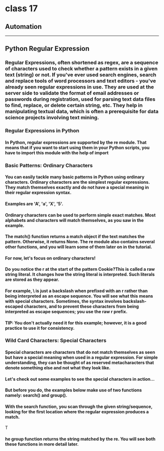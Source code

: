 # class 17

## Automation

--------------

## Python Regular Expression

### Regular Expressions, often shortened as regex, are a sequence of characters used to check whether a pattern exists in a given text (string) or not. If you've ever used search engines, search and replace tools of word processors and text editors - you've already seen regular expressions in use. They are used at the server side to validate the format of email addresses or passwords during registration, used for parsing text data files to find, replace, or delete certain string, etc. They help in manipulating textual data, which is often a prerequisite for data science projects involving text mining.

### Regular Expressions in Python

#### In Python, regular expressions are supported by the re module. That means that if you want to start using them in your Python scripts, you have to import this module with the help of import

### Basic Patterns: Ordinary Characters

#### You can easily tackle many basic patterns in Python using ordinary characters. Ordinary characters are the simplest regular expressions. They match themselves exactly and do not have a special meaning in their regular expression syntax.

#### Examples are 'A', 'a', 'X', '5'.

#### Ordinary characters can be used to perform simple exact matches. Most alphabets and characters will match themselves, as you saw in the example.

#### The match() function returns a match object if the text matches the pattern. Otherwise, it returns None. The re module also contains several other functions, and you will learn some of them later on in the tutorial.

#### For now, let's focus on ordinary characters!

#### Do you notice the r at the start of the pattern Cookie?This is called a raw string literal. It changes how the string literal is interpreted. Such literals are stored as they appear.

#### For example, \ is just a backslash when prefixed with an r rather than being interpreted as an escape sequence. You will see what this means with special characters. Sometimes, the syntax involves backslash-escaped characters, and to prevent these characters from being interpreted as escape sequences; you use the raw r prefix.

#### TIP: You don't actually need it for this example; however, it is a good practice to use it for consistency.

### Wild Card Characters: Special Characters

#### Special characters are characters that do not match themselves as seen but have a special meaning when used in a regular expression. For simple understanding, they can be thought of as reserved metacharacters that denote something else and not what they look like.

#### Let's check out some examples to see the special characters in action...

#### But before you do, the examples below make use of two functions namely: search() and group().

#### With the search function, you scan through the given string/sequence, looking for the first location where the regular expression produces a match.
T
#### he group function returns the string matched by the re. You will see both these functions in more detail later.

